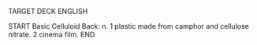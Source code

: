 TARGET DECK
ENGLISH

START
Basic
Celluloid
Back: n. 1 plastic made from camphor and cellulose nitrate. 2 cinema film.
END
